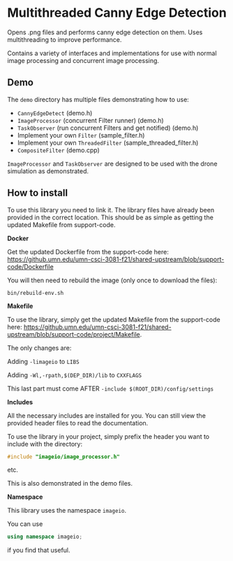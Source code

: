 # Multithreaded Canny Edge Detection

Opens .png files and performs canny edge detection on them. Uses multithreading to improve performance.

Contains a variety of interfaces and implementations for use with normal image processing and concurrent 
image processing.

## Demo

The ``demo`` directory has multiple files demonstrating how to use:
* `CannyEdgeDetect` (demo.h)
* `ImageProcessor` (concurrent Filter runner) (demo.h)
* `TaskObserver` (run concurrent Filters and get notified) (demo.h)
* Implement your own `Filter` (sample_filter.h)
* Implement your own `ThreadedFilter` (sample_threaded_filter.h)
* `CompositeFilter` (demo.cpp)

`ImageProcessor` and `TaskObserver` are designed to be used with the drone simulation as demonstrated.

## How to install

To use this library you need to link it. The library files have already been provided in the 
correct location. This should be as simple as getting the updated Makefile from support-code.

**Docker**

Get the updated Dockerfile from the support-code here: https://github.umn.edu/umn-csci-3081-f21/shared-upstream/blob/support-code/Dockerfile

You will then need to rebuild the image (only once to download the files):

```shell
bin/rebuild-env.sh
```

**Makefile**

To use the library, simply get the updated Makefile from the support-code here:
https://github.umn.edu/umn-csci-3081-f21/shared-upstream/blob/support-code/project/Makefile.

The only changes are:

Adding `-limageio` to `LIBS`

Adding `-Wl,-rpath,$(DEP_DIR)/lib` to `CXXFLAGS`

This last part must come AFTER `-include $(ROOT_DIR)/config/settings`

**Includes**

All the necessary includes are installed for you. You can still view the provided header files
to read the documentation.

To use the library in your project, simply prefix the header you want to include with the directory:
```c++
#include "imageio/image_processor.h"
```
etc.

This is also demonstrated in the demo files.

**Namespace**

This library uses the namespace `imageio`.

You can use

```c++
using namespace imageio;
```

if you find that useful.
